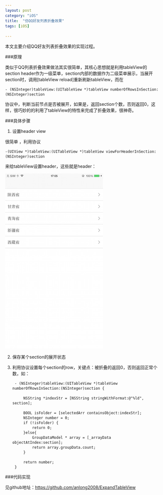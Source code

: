 ```yaml
---
layout: post
category: "iOS"
title:  "仿QQ好友列表折叠效果"
tags: [iOS]

---
```


本文主要介绍QQ好友列表折叠效果的实现过程。

###原理

类似于QQ列表折叠效果做法其实很简单，其核心思想就是利用tableView的section header作为一级菜单，section内部的数据作为二级菜单展示，当展开section时，调用[tableView reload]重新刷新tableView，而在   
	
	- (NSInteger)tableView:(UITableView *)tableView numberOfRowsInSection:(NSInteger)section 
			
协议中，判断当前节点是否被展开，如果是，返回section个数，否则返回0，这样，很巧妙的的利用了tableView的特性来完成了折叠效果，很神奇。

###具体步骤

1. 设置header view

很简单
，利用协议   
	
	-(UIView *)tableView:(UITableView *)tableView viewForHeaderInSection:(NSInteger)section

来给tableView设置header，这些就是header：

![tableView headerView](../resources/IMG_0983.jpg)   

2. 保存某个section的展开状态
3. 利用协议设置每个section的row，关键点：被折叠的返回0，否则返回正常个数，如：

		- (NSInteger)tableView:(UITableView *)tableView numberOfRowsInSection:(NSInteger)section {

    		NSString *indexStr = [NSString stringWithFormat:@"%ld", section];
    
    		BOOL isFolder = [selectedArr containsObject:indexStr];
   		 	NSInteger number = 0;
    		if (!isFolder) {
        		return 0;
    		}else{
        		GroupDataModel * array = [_arrayData objectAtIndex:section];
        		return array.groupData.count;
    		}
    
    		return number;
		}


###代码实现

见github地址：<https://github.com/anlong2008/ExpandTableView>


